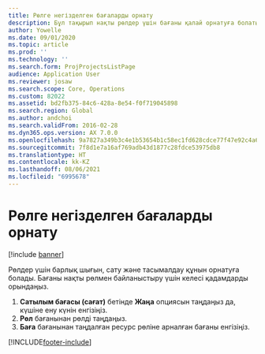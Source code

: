 ```yaml
---
title: Рөлге негізделген бағаларды орнату
description: Бұл тақырып нақты рөлдер үшін бағаны қалай орнатуға болатындығы туралы ақпарат береді.
author: Yowelle
ms.date: 09/01/2020
ms.topic: article
ms.prod: ''
ms.technology: ''
ms.search.form: ProjProjectsListPage
audience: Application User
ms.reviewer: josaw
ms.search.scope: Core, Operations
ms.custom: 82022
ms.assetid: bd2fb375-84c6-428a-8e54-f0f719045898
ms.search.region: Global
ms.author: andchoi
ms.search.validFrom: 2016-02-28
ms.dyn365.ops.version: AX 7.0.0
ms.openlocfilehash: 9a7827a349b3c4e1b53654b1c58ec1fd628cdce77f47e92c4a61e62eae675ef9
ms.sourcegitcommit: 7f8d1e7a16af769adb43d1877c28fdce53975db8
ms.translationtype: HT
ms.contentlocale: kk-KZ
ms.lasthandoff: 08/06/2021
ms.locfileid: "6995678"
---
```

# <a name="set-up-role-based-pricing"></a>Рөлге негізделген бағаларды орнату

[!include [banner](../includes/banner.md)]

Рөлдер үшін барлық шығын, сату және тасымалдау құнын орнатуға болады. Бағаны нақты рөлмен байланыстыру үшін келесі қадамдарды орындаңыз.

1. **Сатылым бағасы (сағат)** бетінде **Жаңа** опциясын таңдаңыз да, күшіне ену күнін енгізіңіз.
2. **Рөл** бағанынан рөлді таңдаңыз.
3. **Баға** бағанынан таңдалған ресурс рөліне арналған бағаны енгізіңіз.


[!INCLUDE[footer-include](../includes/footer-banner.md)]